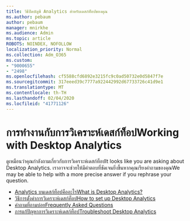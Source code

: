 ```yaml
---
title: วิธีปิดบัญชี Analytics สำหรับเดสก์ท็อปของคุณ
ms.author: pebaum
author: pebaum
manager: mnirkhe
ms.audience: Admin
ms.topic: article
ROBOTS: NOINDEX, NOFOLLOW
localization_priority: Normal
ms.collection: Adm_O365
ms.custom:
- "9000655"
- "2498"
ms.openlocfilehash: cf5588cfd6892e3215fc9c0ad50732e0d5847f7e
ms.sourcegitcommit: 317eeed39c7777a922442992d67733726c41d9e1
ms.translationtype: MT
ms.contentlocale: th-TH
ms.lasthandoff: 02/04/2020
ms.locfileid: "41771126"
---
```

# <a name="working-with-desktop-analytics"></a><span data-ttu-id="c8087-102">การทำงานกับการวิเคราะห์เดสก์ท็อป</span><span class="sxs-lookup"><span data-stu-id="c8087-102">Working with Desktop Analytics</span></span>

<span data-ttu-id="c8087-103">ดูเหมือนว่าคุณกำลังถามเกี่ยวกับการวิเคราะห์เดสก์ท็อป</span><span class="sxs-lookup"><span data-stu-id="c8087-103">It looks like you are asking about Desktop Analytics.</span></span> <span data-ttu-id="c8087-104">เราอาจจะช่วยให้มีคำตอบที่ชัดเจนยิ่งขึ้นหากคุณเรียงคำถามของคุณ</span><span class="sxs-lookup"><span data-stu-id="c8087-104">We may be able to help with a more precise answer if you rephrase your question.</span></span>

- [<span data-ttu-id="c8087-105">Analytics บนเดสก์ท็อปคืออะไร</span><span class="sxs-lookup"><span data-stu-id="c8087-105">What is Desktop Analytics?</span></span>](https://docs.microsoft.com/configmgr/desktop-analytics/overview)
- [<span data-ttu-id="c8087-106">วิธีการตั้งค่าการวิเคราะห์เดสก์ท็อป</span><span class="sxs-lookup"><span data-stu-id="c8087-106">How to set up Desktop Analytics</span></span>](https://docs.microsoft.com/configmgr/desktop-analytics/set-up)
- [<span data-ttu-id="c8087-107">คำถามที่ถามบ่อย</span><span class="sxs-lookup"><span data-stu-id="c8087-107">Frequently Asked Questions</span></span>](https://docs.microsoft.com/configmgr/desktop-analytics/faq)
- [<span data-ttu-id="c8087-108">การแก้ปัญหาการวิเคราะห์เดสก์ท็อป</span><span class="sxs-lookup"><span data-stu-id="c8087-108">Troubleshoot Desktop Analytics</span></span>](https://docs.microsoft.com/configmgr/desktop-analytics/troubleshooting)